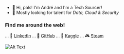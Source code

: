 - 👋 Hi, pals! I'm André and I'm a Tech Sourcer!
- 🤖 Mostly looking for talent for _Data, Cloud & Security_


### Find me around the web!
... 🧐 [LinkedIn](https://www.linkedin.com/in/andréfmmartins/)
... 🤖 [GitHub](https://github.com/andrefmmartins)
... 🦆 [Kaggle](https://www.kaggle.com/andrefmmartins)
... 🎮 [Steam](https://steamcommunity.com/id/dragonforcept/)



![Alt Text](https://media.giphy.com/media/L0VPYNJTE8mONvdAJe/giphy.gif)

<!--
**andrefmmartins/andrefmmartins** is a ✨ _special_ ✨ repository because its `README.md` (this file) appears on your GitHub profile.

Here are some ideas to get you started:

- 🔭 I’m currently working on ...
- 🌱 I’m currently learning ...
- 👯 I’m looking to collaborate on ...
- 🤔 I’m looking for help with ...
- 💬 Ask me about ...
- 📫 How to reach me: ...
- 😄 Pronouns: ...
- ⚡ Fun fact: ...
-->
